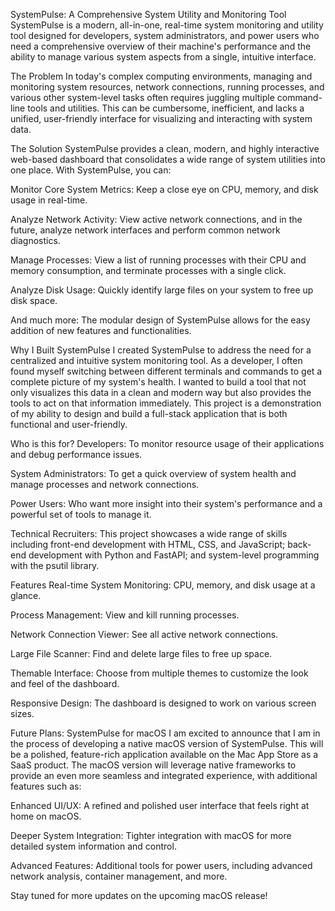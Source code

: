 SystemPulse: A Comprehensive System Utility and Monitoring Tool
SystemPulse is a modern, all-in-one, real-time system monitoring and utility tool designed for developers, system administrators, and power users who need a comprehensive overview of their machine's performance and the ability to manage various system aspects from a single, intuitive interface.

The Problem
In today's complex computing environments, managing and monitoring system resources, network connections, running processes, and various other system-level tasks often requires juggling multiple command-line tools and utilities. This can be cumbersome, inefficient, and lacks a unified, user-friendly interface for visualizing and interacting with system data.

The Solution
SystemPulse provides a clean, modern, and highly interactive web-based dashboard that consolidates a wide range of system utilities into one place. With SystemPulse, you can:

Monitor Core System Metrics: Keep a close eye on CPU, memory, and disk usage in real-time.

Analyze Network Activity: View active network connections, and in the future, analyze network interfaces and perform common network diagnostics.

Manage Processes: View a list of running processes with their CPU and memory consumption, and terminate processes with a single click.

Analyze Disk Usage: Quickly identify large files on your system to free up disk space.

And much more: The modular design of SystemPulse allows for the easy addition of new features and functionalities.

Why I Built SystemPulse
I created SystemPulse to address the need for a centralized and intuitive system monitoring tool. As a developer, I often found myself switching between different terminals and commands to get a complete picture of my system's health. I wanted to build a tool that not only visualizes this data in a clean and modern way but also provides the tools to act on that information immediately. This project is a demonstration of my ability to design and build a full-stack application that is both functional and user-friendly.

Who is this for?
Developers: To monitor resource usage of their applications and debug performance issues.

System Administrators: To get a quick overview of system health and manage processes and network connections.

Power Users: Who want more insight into their system's performance and a powerful set of tools to manage it.

Technical Recruiters: This project showcases a wide range of skills including front-end development with HTML, CSS, and JavaScript; back-end development with Python and FastAPI; and system-level programming with the psutil library.

Features
Real-time System Monitoring: CPU, memory, and disk usage at a glance.

Process Management: View and kill running processes.

Network Connection Viewer: See all active network connections.

Large File Scanner: Find and delete large files to free up space.

Themable Interface: Choose from multiple themes to customize the look and feel of the dashboard.

Responsive Design: The dashboard is designed to work on various screen sizes.

Future Plans: SystemPulse for macOS
I am excited to announce that I am in the process of developing a native macOS version of SystemPulse. This will be a polished, feature-rich application available on the Mac App Store as a SaaS product. The macOS version will leverage native frameworks to provide an even more seamless and integrated experience, with additional features such as:

Enhanced UI/UX: A refined and polished user interface that feels right at home on macOS.

Deeper System Integration: Tighter integration with macOS for more detailed system information and control.

Advanced Features: Additional tools for power users, including advanced network analysis, container management, and more.

Stay tuned for more updates on the upcoming macOS release!
